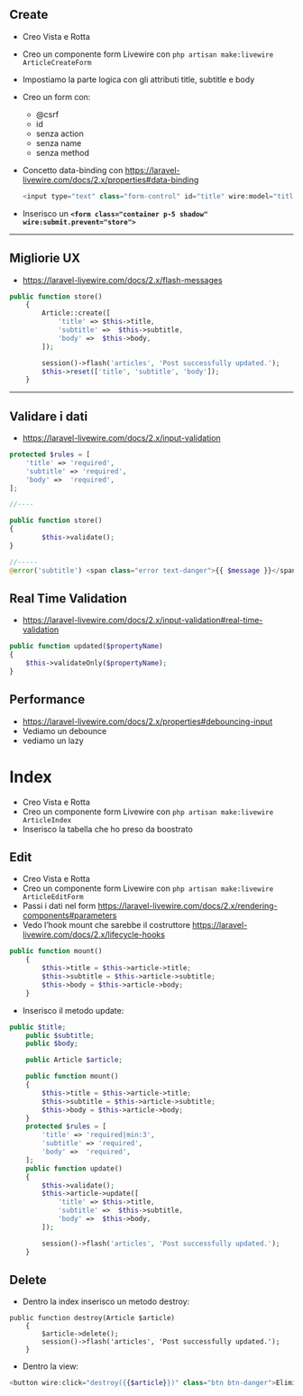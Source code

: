 ## Create

- Creo Vista e Rotta
- Creo un componente form Livewire con `php artisan make:livewire ArticleCreateForm`
- Impostiamo la parte logica con gli attributi title, subtitle e body
- Creo un form con:
    - @csrf
    - id
    - senza action
    - senza name
    - senza method
- Concetto data-binding con https://laravel-livewire.com/docs/2.x/properties#data-binding
    
    ```php
    <input type="text" class="form-control" id="title" wire:model="title">
    ```
    
- Inserisco un **`<form class="container p-5 shadow" wire:submit.prevent="store">`**

---

## Migliorie UX

- https://laravel-livewire.com/docs/2.x/flash-messages

```php
public function store()
    {
        Article::create([
            'title' => $this->title,
            'subtitle' =>  $this->subtitle,
            'body' =>  $this->body,
        ]);

        session()->flash('articles', 'Post successfully updated.');
        $this->reset(['title', 'subtitle', 'body']);
    }
```

---

## Validare i dati

- https://laravel-livewire.com/docs/2.x/input-validation

```php
protected $rules = [
    'title' => 'required',
    'subtitle' => 'required',
    'body' =>  'required',
];

//----

public function store()
{
        $this->validate();
}

//-----
@error('subtitle') <span class="error text-danger">{{ $message }}</span> @enderror
```

## Real Time Validation

- https://laravel-livewire.com/docs/2.x/input-validation#real-time-validation

```php
public function updated($propertyName)
{
    $this->validateOnly($propertyName);
}
```

## Performance

- https://laravel-livewire.com/docs/2.x/properties#debouncing-input
- Vediamo un debounce
- vediamo un lazy

# Index

- Creo Vista e Rotta
- Creo un componente form Livewire con `php artisan make:livewire ArticleIndex`
- Inserisco la tabella che ho preso da boostrato

## Edit

- Creo Vista e Rotta
- Creo un componente form Livewire con `php artisan make:livewire ArticleEditForm`
- Passi i dati nel form https://laravel-livewire.com/docs/2.x/rendering-components#parameters
- Vedo l’hook mount che sarebbe il costruttore https://laravel-livewire.com/docs/2.x/lifecycle-hooks

```php
public function mount()
    {
        $this->title = $this->article->title;
        $this->subtitle = $this->article->subtitle;
        $this->body = $this->article->body;
    }
```

- Inserisco il metodo update:

```php
public $title;
    public $subtitle;
    public $body;

    public Article $article;

    public function mount()
    {
        $this->title = $this->article->title;
        $this->subtitle = $this->article->subtitle;
        $this->body = $this->article->body;
    }
    protected $rules = [
        'title' => 'required|min:3',
        'subtitle' => 'required',
        'body' =>  'required',
    ];
    public function update()
    {
        $this->validate();
        $this->article->update([
            'title' => $this->title,
            'subtitle' =>  $this->subtitle,
            'body' =>  $this->body,
        ]);

        session()->flash('articles', 'Post successfully updated.');
    }
```

## Delete

- Dentro la index inserisco un metodo destroy:

```
public function destroy(Article $article)
    {
        $article->delete();
        session()->flash('articles', 'Post successfully updated.');
    }
```

- Dentro la view:

```php
<button wire:click="destroy({{$article}})" class="btn btn-danger">Elimina</button>
```
